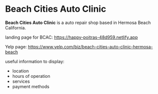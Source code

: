 # Beach Cities Auto Clinic

**Beach Cities Auto Clinic** is a auto repair shop based in Hermosa Beach California.

landing page for BCAC: https://happy-poitras-48d959.netlify.app

Yelp page: https://www.yelp.com/biz/beach-cities-auto-clinic-hermosa-beach

useful information to display:

- location
- hours of operation
- services
- payment methods
